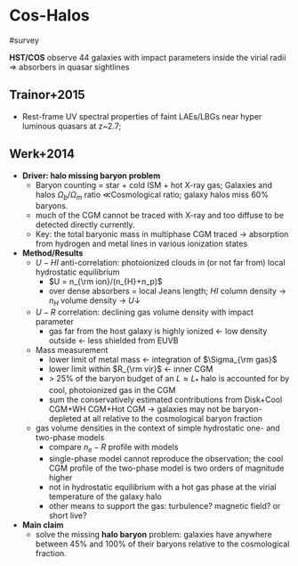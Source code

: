 # Cos-Halos
#survey 

**HST/COS** 
observe 44 galaxies with impact parameters inside the virial radii
$\Rightarrow$ absorbers in quasar sightlines

## Trainor+2015
- Rest-frame UV spectral properties of faint LAEs/LBGs near hyper luminous quasars at z~2.7;

## Werk+2014
- **Driver: halo missing baryon problem**
	- Baryon counting = star + cold ISM + hot X-ray gas; Galaxies and halos $\Omega_b/\Omega_m$ ratio $\ll$Cosmological ratio;  galaxy halos miss 60% baryons.
	- much of the CGM cannot be traced with X-ray and too diffuse to be detected directly currently.
	- Key: the total baryonic mass in  multiphase CGM traced $\rightarrow$ absorption from hydrogen and metal lines in various ionization states
- **Method/Results**
	- $U-HI$ anti-correlation: photoionized clouds in (or not far from) local hydrostatic equilibrium
		- $U = n_{\rm ion}/(n_{H}+n_p)$  
		- over dense absorbers = local Jeans length; $HI$ column density $\rightarrow$ $n_H$ volume density $\rightarrow$ $U\downarrow$ 
	- $U-R$ correlation: declining gas volume density with impact parameter
		- gas far from the host galaxy is highly ionized $\leftarrow$ low density outside $\leftarrow$ less shielded from EUVB
	- Mass measurement
		- lower limit of metal mass $\leftarrow$ integration of $\Sigma_{\rm gas}$ 
		- lower limit within $R_{\rm vir}$  $\leftarrow$ inner CGM 
		- $>$ 25% of the baryon budget of an $L\approx L_*$  halo is accounted for by cool, photoionized gas in the CGM
		- sum the conservatively estimated contributions from Disk+Cool CGM+WH CGM+Hot CGM $\rightarrow$ galaxies may not be baryon-depleted at all relative to the cosmological baryon fraction
	- gas volume densities in the context of simple hydrostatic one- and two-phase models
		- compare $n_e-R$ profile with models
		- single-phase model cannot reproduce the observation; the cool CGM profile of the two-phase model is two orders of magnitude higher
		- not in hydrostatic equilibrium with a hot gas phase at the virial temperature of the galaxy halo
		- other means to support the gas: turbulence? magnetic field? or short live?
- **Main claim**
	- solve the missing **halo baryon** problem: galaxies have anywhere between 45% and 100% of their baryons relative to the cosmological fraction.